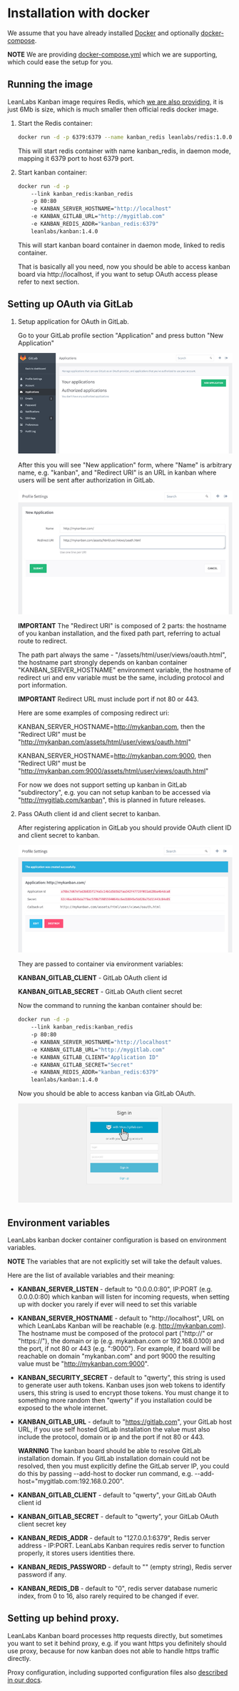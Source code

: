 # Installation with docker

We assume that you have already installed [Docker](https://www.docker.com/) and optionally [docker-compose](https://docs.docker.com/compose/).

**NOTE** We are providing [docker-compose.yml](/docker-compose.yml) which we are supporting, which could ease the setup for you.


## Running the image

LeanLabs Kanban image requires Redis, which [we are also providing](https://hub.docker.com/r/leanlabs/redis/), it is just 6Mb is size, which is much smaller then official redis docker image.

1. Start the Redis container:

    ```bash
    docker run -d -p 6379:6379 --name kanban_redis leanlabs/redis:1.0.0
    ```

    This will start redis container with name kanban_redis, in daemon mode, mapping it 6379 port to host 6379 port.

2. Start kanban container:

    ```bash
    docker run -d -p
        --link kanban_redis:kanban_redis
        -p 80:80
        -e KANBAN_SERVER_HOSTNAME="http://localhost"
        -e KANBAN_GITLAB_URL="http://mygitlab.com"
        -e KANBAN_REDIS_ADDR="kanban_redis:6379"
        leanlabs/kanban:1.4.0
    ```

    This will start kanban board container in daemon mode, linked to redis container.

    That is basically all you need, now you should be able to access kanban board via http://localhost, if you want to setup OAuth access please refer to next section.

## Setting up OAuth via GitLab

1. Setup application for OAuth in GitLab.

    Go to your GitLab profile section "Application" and press button "New Application"

    ![applications page](gitlab_oauth/applications.jpg)

    After this you will see "New application" form, where "Name" is arbitrary name, e.g. "kanban", and "Redirect URI" is an URL in kanban where users will be sent after authorization in GitLab.

    ![new application](gitlab_oauth/create_desc.jpg)
    
    **IMPORTANT** The "Redirect URI" is composed of 2 parts: the hostname of you kanban installation, and the fixed path part, referring to actual route to redirect. 

    The path part always the same -  "/assets/html/user/views/oauth.html", the hostname part strongly depends on kanban container "KANBAN_SERVER_HOSTNAME" environment variable, the hostname of redirect uri and env variable must be the same, including protocol and port information. 

    **IMPORTANT** Redirect URL must include port if not 80 or 443. 

    Here are some examples of composing redirect uri:

    KANBAN_SERVER_HOSTNAME=http://mykanban.com, then the "Redirect URI" must be "http://mykanban.com/assets/html/user/views/oauth.html"

    KANBAN_SERVER_HOSTNAME=http://mykanban.com:9000, then "Redirect URI" must be "http://mykanban.com:9000/assets/html/user/views/oauth.html"

    For now we does not support setting up kanban in GitLab "subdirectory", e.g. you can not setup kanban to be accessed via "http://mygitlab.com/kanban", this is planned in future releases.

2. Pass OAuth client id and client secret to kanban. 

    After registering application in GitLab you should provide OAuth client ID and client secret to kanban.
    
    ![installed application](gitlab_oauth/create_success_alt.jpg)

    They are passed to container via environment variables:

    **KANBAN_GITLAB_CLIENT** - GitLab OAuth client id

    **KANBAN_GITLAB_SECRET** - GitLab OAuth client secret

    Now the command to running the kanban container should be:

    ```bash
    docker run -d -p
        --link kanban_redis:kanban_redis
        -p 80:80
        -e KANBAN_SERVER_HOSTNAME="http://localhost"
        -e KANBAN_GITLAB_URL="http://mygitlab.com"
        -e KANBAN_GITLAB_CLIENT="Application ID"
        -e KANBAN_GITLAB_SECRET="Secret"
        -e KANBAN_REDIS_ADDR="kanban_redis:6379"
        leanlabs/kanban:1.4.0 
    ```
    Now you should be able to access kanban via GitLab OAuth.

    ![login with oauth](gitlab_oauth/login_with_oauth_alt.jpg)

## Environment variables

LeanLabs kanban docker container configuration is based on environment variables.

**NOTE** The variables that are not explicitly set will take the default values.

Here are the list of available variables and their meaning:

- **KANBAN_SERVER_LISTEN** - default to "0.0.0.0:80", IP:PORT (e.g. 0.0.0.0:80) which kanban will listen for incoming requests, when setting up with docker you rarely if ever will need to set this variable

- **KANBAN_SERVER_HOSTNAME** - default to "http://localhost", URL on which LeanLabs Kanban will be reachable (e.g. http://mykanban.com). The hostname must be composed of the protocol part ("http://" or "https://"), the domain or ip (e.g. mykanban.com or 192.168.0.100) and the port, if not 80 or 443 (e.g. ":9000"). For example, if board will be reachable on domain "mykanban.com" and port 9000 the resulting value must be "http://mykanban.com:9000".

- **KANBAN_SECURITY_SECRET** - default to "qwerty", this string is used to generate user auth tokens. Kanban uses json web tokens to identify users, this string is used to encrypt those tokens. You must change it to something more random then "qwerty" if you installation could be exposed to the whole internet.

- **KANBAN_GITLAB_URL** - default to "https://gitlab.com", your GitLab host URL, if you use self hosted GitLab installation the value must also include the protocol, domain or ip and the port if not 80 or 443. 

    **WARNING** The kanban board should be able to resolve GitLab installation domain. If you GitLab installation domain could not be resolved, then you must explicitly define the GitLab server IP, you could do this by passing --add-host to docker run command, e.g. --add-host="mygitlab.com:192.168.0.200".

- **KANBAN_GITLAB_CLIENT** - default to "qwerty", your GitLab OAuth client id

- **KANBAN_GITLAB_SECRET** - default to "qwerty", your GitLab OAuth client secret key

- **KANBAN_REDIS_ADDR** - default to "127.0.0.1:6379", Redis server address - IP:PORT. LeanLabs Kanban requires redis server to function properly, it stores users identities there.

- **KANBAN_REDIS_PASSWORD** - default to "" (empty string), Redis server password if any.

- **KANBAN_REDIS_DB** - default to "0", redis server database numeric index, from 0 to 16, also rarely required to be changed if ever.

## Setting up behind proxy.

LeanLabs Kanban board processes http requests directly, but sometimes you want to set it behind proxy, e.g. if you want https you definitely should use proxy, because for now kanban does not able to handle https traffic directly.

Proxy configuration, including supported configuration files also [described in our docs](/docs/configuration/).
